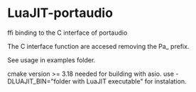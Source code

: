 # LuaJIT-portaudio
ffi binding to the C interface of portaudio

The C interface function are accesed removing the Pa_ prefix.

See usage in examples folder.

cmake version >= 3.18 needed for building with asio.
use -DLUAJIT_BIN="folder with LuaJIT executable" for instalation.

